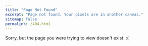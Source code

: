 ```yaml
---
title: "Page Not Found"
excerpt: "Page not found. Your pixels are in another canvas."
sitemap: false
permalink: /404.html
---
```


Sorry, but the page you were trying to view doesn't exist. :(

